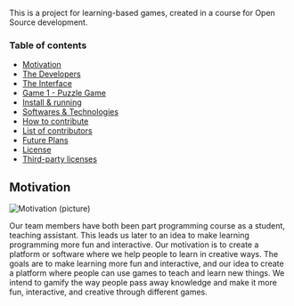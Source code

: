 This is a project for learning-based games, created in a course for Open Source development.

### Table of contents
* [Motivation](https://github.com/brisdalen/213OSB/blob/master/README.md#motivation)
* [The Developers](https://github.com/brisdalen/213OSB/wiki/The-Developers)
* [The Interface](https://github.com/brisdalen/213OSB/wiki/The-Interface)
* [Game 1 - Puzzle Game](https://github.com/brisdalen/213OSB/wiki/Game-1---Puzzle-game)
* [Install & running](https://github.com/brisdalen/213OSB/wiki/Install-&-running)
* [Softwares & Technologies](https://github.com/brisdalen/213OSB/wiki/Softwares-&-Technologies)
* [How to contribute](https://github.com/brisdalen/213OSB/wiki/How-to-contribute)
* [List of contributors](https://github.com/brisdalen/213OSB/wiki/List-of-contributors)
* [Future Plans](https://github.com/brisdalen/213OSB/wiki/Future-Plans)
* [License](https://github.com/brisdalen/213OSB/wiki/License)
* [Third-party licenses](https://github.com/brisdalen/213OSB/wiki/Third-Party-Licenses)

## Motivation
![Motivation (picture)](https://strangecart.com/wp-content/uploads/2020/02/m4.jpg)

Our team members have both been part programming course as a student, teaching assistant. This leads us later to an idea to make learning programming more fun and interactive. Our motivation is to create a platform or software where we help people to learn in creative ways. The goals are to make learning more fun and interactive, and our idea to create a platform where people can use games to teach and learn new things. We intend to gamify the way people pass away knowledge and make it more fun, interactive, and creative through different games.
